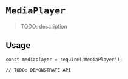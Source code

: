 # `MediaPlayer`

> TODO: description

## Usage

```
const mediaplayer = require('MediaPlayer');

// TODO: DEMONSTRATE API
```
